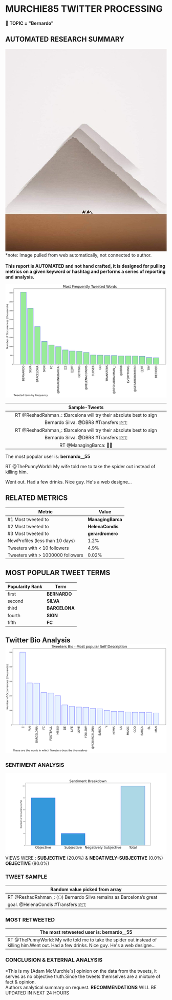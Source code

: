 # MURCHIE85 TWITTER PROCESSING 
&#x1F34E; **TOPIC = "Bernardo"**

## AUTOMATED RESEARCH SUMMARY

![image](assets/2022-07-29hashtagImage.png)*note: Image pulled from web automatically, not connected to author.
<br></br>
<b> This report is AUTOMATED and not hand crafted, it is designed for pulling metrics on a given keyword or hashtag and performs a series of reporting and analysis.</b>



![image](assets/2022-07-29TWEETS.png)



|                **Sample-Tweets**        |
| :-------------: |
| RT @ReshadRahman_: ❗️Barcelona will try their absolute best to sign Bernardo Silva. @DBR8 #Transfers 🇵🇹 |
| RT @ReshadRahman_: ❗️Barcelona will try their absolute best to sign Bernardo Silva. @DBR8 #Transfers 🇵🇹 |
| RT @ManagingBarca: 🚨🚨| Bernardo Silva is getting closer to FC Barcelona.@gerardromero [🎖️] |

The most popular user is: **bernardo__55**
<div class="alert alert-block alert-danger"> RT @ThePunnyWorld: My wife told me to take the spider out instead of killing him.

Went out. Had a few drinks. Nice guy. He's a web designe…</div>

## RELATED METRICS<br>
| Metric | Value |
| ------------- | ------------- |
| #1 Most tweeted to  | **ManagingBarca** |
| #2 Most tweeted to  | **HelenaCondis** |
| #3 Most tweeted to  | **gerardromero** |
| NewProfiles (less than 10 days) | 1.2%  |
| Tweeters with < 10 followers  | 4.9%|
| Tweeters with > 1000000 followers  | 0.02%  |



## MOST POPULAR TWEET TERMS 


| Popularity Rank  | Term |
| ------------- | ------------- |
| first  | **BERNARDO**  |
| second  | **SILVA**  |
| third  | **BARCELONA** |
| fourth  | **SIGN**  |
| fifth  | **FC**  |


## Twitter Bio Analysis![image](assets/2022-07-29BIO.png)
### SENTIMENT ANALYSIS
![image](assets/2022-07-29sentiment.png)
VIEWS WERE : **SUBJECTIVE**  (20.0%) & **NEGATIVELY-SUBJECTIVE** (0.0%) **OBJECTIVE** (80.0%)

### TWEET SAMPLE 
| Random value picked from array |
| ------------- |
|RT @ReshadRahman_: (🌕) Bernardo Silva remains as Barcelona’s great goal. @HelenaCondis #Transfers 🇵🇹 |

### MOST RETWEETED 

| The most retweeted user is: **bernardo__55**  |
| ------------- |
| RT @ThePunnyWorld: My wife told me to take the spider out instead of killing him.Went out. Had a few drinks. Nice guy. He's a web designe… |

### CONCLUSION & EXTERNAL ANALYSIS

*This is my [Adam McMurchie`s] opinion on the data from the tweets, it serves as no objective truth.Since the tweets themselves are a mixture of fact & opinion.<br>
Authors analytical summary on request.
**RECOMMENDATIONS** WILL BE UPDATED IN NEXT  24 HOURS <br>